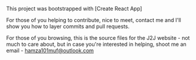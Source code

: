 This project was bootstrapped with [Create React App]

For those of you helping to contribute, nice to meet, contact me and I'll show you how to layer commits and pull requests.

For those of you browsing, this is the source files for the J2J website - not much to care about, but in case you're interested in helping, shoot me an email - hamza101muf@outlook.com


